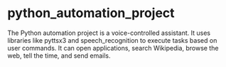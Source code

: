 # python_automation_project
The Python automation project is a voice-controlled assistant. It uses libraries like pyttsx3 and speech_recognition to execute tasks based on user commands. It can open applications, search Wikipedia, browse the web, tell the time, and send emails.
